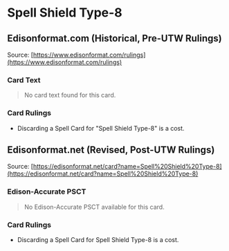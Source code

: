 # Spell Shield Type-8

## Edisonformat.com (Historical, Pre-UTW Rulings)

Source: [https://www.edisonformat.com/rulings](https://www.edisonformat.com/rulings)

### Card Text

> No card text found for this card.

### Card Rulings

*   Discarding a Spell Card for "Spell Shield Type-8" is a cost.

## Edisonformat.net (Revised, Post-UTW Rulings)

Source: [https://edisonformat.net/card?name=Spell%20Shield%20Type-8](https://edisonformat.net/card?name=Spell%20Shield%20Type-8)

### Edison-Accurate PSCT

> No Edison-Accurate PSCT available for this card.

### Card Rulings

*   Discarding a Spell Card for Spell Shield Type-8 is a cost.
            
